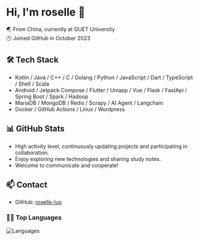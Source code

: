 # Hi, I'm roselle 👋

🌏 From China, currently at GUET University    
🕒 Joined GitHub in October 2023

## 🛠️ Tech Stack
  - Kotlin / Java / C++ / C / Golang / Python / JavaScript / Dart / TypeScript / Shell / Scala
  - Android / Jetpack Compose / Flutter / Uniapp / Vue / Flask / FastApi / Spring Boot / Spark / Hadoop
  - MariaDB / MongoDB / Redis / Scrapy / AI Agent / Langchain
  - Docker / GitHub Actions / Linux / Wordpress 

## 📊 GitHub Stats
- High activity level, continuously updating projects and participating in collaboration.
- Enjoy exploring new technologies and sharing study notes.
- Welcome to communicate and cooperate!

## 📫 Contact
- GitHub: [roselle-luo](https://github.com/roselle-luo)

### 🧑‍💻 Top Languages
![Languages](https://github-readme-stats.vercel.app/api/top-langs/?username=roselle-luo&layout=compact)
